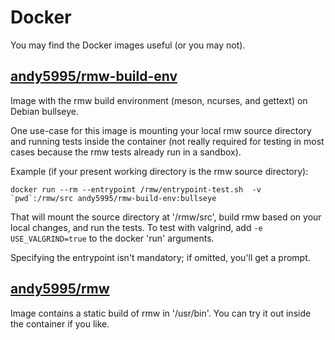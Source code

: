 # Docker

You may find the Docker images useful (or you may not).

## [andy5995/rmw-build-env](https://hub.docker.com/repository/docker/andy5995/rmw-build-env)

Image with the rmw build environment (meson, ncurses, and gettext) on
Debian bullseye.

One use-case for this image is mounting your local rmw source
directory and running tests inside the container (not really required
for testing in most cases because the rmw tests already run in a
sandbox).

Example (if your present working directory is the rmw source directory):

    docker run --rm --entrypoint /rmw/entrypoint-test.sh  -v `pwd`:/rmw/src andy5995/rmw-build-env:bullseye

That will mount the source directory at '/rmw/src', build rmw based on
your local changes, and run the tests. To test with valgrind, add `-e
USE_VALGRIND=true` to the docker 'run' arguments.

Specifying the entrypoint isn't mandatory; if omitted, you'll get a prompt.

## [andy5995/rmw](https://hub.docker.com/repository/docker/andy5995/rmw)

Image contains a static build of rmw in '/usr/bin'. You can try it out
inside the container if you like.
